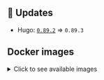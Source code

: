 ## :heartbeat: Updates

* Hugo: [`0.89.2`](https://github.com/klakegg/docker-hugo/releases/tag/0.89.2) => `0.89.3`


## Docker images

<details>
<summary>Click to see available images</summary>

This release is available from Docker Hub as project `klakegg/hugo` with the following tags:

| Alias tags                   | Version specific tags                      |
| ---------------------------- | ------------------------------------------ |
| `busybox`, `latest`          | `0.89.3-busybox`, `0.89.3`                     |
| `busybox-ci`, `ci`           | `0.89.3-busybox-ci`, `0.89.3-ci`               |
| `busybox-onbuild`, `onbuild` | `0.89.3-busybox-onbuild`, `0.89.3-onbuild`     |
| `alpine`                     | `0.89.3-alpine`                              |
| `alpine-ci`                  | `0.89.3-alpine-ci`                           |
| `alpine-onbuild`             | `0.89.3-alpine-onbuild`                      |
| `asciidoctor`                | `0.89.3-asciidoctor`                         |
| `asciidoctor-ci`             | `0.89.3-asciidoctor-ci`                      |
| `asciidoctor-onbuild`        | `0.89.3-asciidoctor-onbuild`                 |
| `pandoc`                     | `0.89.3-pandoc`                              |
| `pandoc-ci`                  | `0.89.3-pandoc-ci`                           |
| `pandoc-onbuild`             | `0.89.3-pandoc-onbuild`                      |
| `ext-alpine`                 | `0.89.3-ext-alpine`                          |
| `ext-alpine-ci`              | `0.89.3-ext-alpine-ci`                       |
| `ext-alpine-onbuild`         | `0.89.3-ext-alpine-onbuild`                  |
| `ext-asciidoctor`            | `0.89.3-ext-asciidoctor`                     |
| `ext-asciidoctor-ci`         | `0.89.3-ext-asciidoctor-ci`                  |
| `ext-asciidoctor-onbuild`    | `0.89.3-ext-asciidoctor-onbuild`             |
| `ext-pandoc`                 | `0.89.3-ext-pandoc`                          |
| `ext-pandoc-ci`              | `0.89.3-ext-pandoc-ci`                       |
| `ext-pandoc-onbuild`         | `0.89.3-ext-pandoc-onbuild`                  |
| `debian`                     | `0.89.3-debian`                              |
| `debian-ci`                  | `0.89.3-debian-ci`                           |
| `debian-onbuild`             | `0.89.3-debian-onbuild`                      |
| `ext-debian`, `ext`, `latest-ext` | `0.89.3-ext-debian`, `0.89.3-ext`         |
| `ext-debian-ci`, `ext-ci`    | `0.89.3-ext-debian-ci`, `0.89.3-ext-ci`        |
| `ext-debian-onbuild`, `ext-onbuild` | `0.89.3-ext-debian-onbuild`, `0.89.3-ext-onbuild` |
| `ubuntu`                     | `0.89.3-ubuntu`                            |
| `ubuntu-ci`                  | `0.89.3-ubuntu-ci`                         |
| `ubuntu-onbuild`             | `0.89.3-ubuntu-onbuild`                    |
| `ext-ubuntu`                 | `0.89.3-ext-ubuntu`                        |
| `ext-ubuntu-ci`              | `0.89.3-ext-ubuntu-ci`                     |
| `ext-ubuntu-onbuild`         | `0.89.3-ext-ubuntu-onbuild`                |
</details>